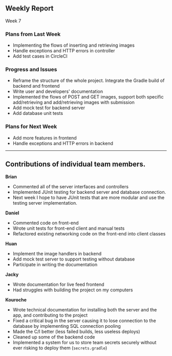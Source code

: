 
## Weekly Report
Week 7

### Plans from Last Week

- Implementing the flows of inserting and retrieving images
- Handle exceptions and HTTP errors in controller
- Add test cases in CircleCI 


### Progress and Issues
* Reframe the structure of the whole project. Integrate the Gradle build of backend and frontend 
* Write user and developers' documentation
* Implemented the flows of POST and GET images, support both specific add/retrieving and add/retrieving images with submission
* Add mock test for backend server
* Add database unit tests


### Plans for Next Week
- Add more features in frontend
- Handle exceptions and HTTP errors in backend

________________


## Contributions of individual team members.
**Brian**
* Commented all of the server interfaces and controllers
* Implemented JUnit testing for backend server and database connection.
* Next week I hope to have JUnit tests that are more modular and use the testing server implementation.


**Daniel**
* Commented code on front-end
* Wrote unit tests for front-end client and manual tests
* Refactored existing networking code on the front-end into client classes


**Huan**
* Implement the image handlers in backend
* Add mock test server to support testing without database
* Participate in writing the documentation


**Jacky**
* Wrote documentation for live feed frontend
* Had struggles with building the project on my computers


**Kouroche**
* Wrote technical documentation for installing both the server and the app, and contributing to the project
* Fixed a critical bug in the server causing it to lose connection to the database by implementing SQL connection pooling
* Made the C/I better (less failed builds, less useless deploys)
* Cleaned up some of the backend code
* Implemented a system for us to store team secrets securely without ever risking to deploy them (`secrets.gradle`)
